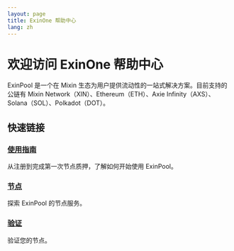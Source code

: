 ```yaml
---
layout: page
title: ExinOne 帮助中心
lang: zh
---
```


# 欢迎访问 ExinOne 帮助中心

ExinPool 是一个在 Mixin 生态为用户提供流动性的一站式解决方案。目前支持的公链有 Mixin Network（XIN）、Ethereum（ETH）、Axie Infinity（AXS）、Solana（SOL）、Polkadot（DOT）。

## 快速链接

### [使用指南](./guides/)
从注册到完成第一次节点质押，了解如何开始使用 ExinPool。

### [节点](./nodes/)
探索 ExinPool 的节点服务。

### [验证](./verify/)
验证您的节点。
